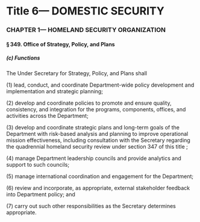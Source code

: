
# Title 6— DOMESTIC SECURITY
### CHAPTER 1— HOMELAND SECURITY ORGANIZATION
#### § 349. Office of Strategy, Policy, and Plans
##### (c) Functions

The Under Secretary for Strategy, Policy, and Plans shall

(1) lead, conduct, and coordinate Department-wide policy development and implementation and strategic planning;

(2) develop and coordinate policies to promote and ensure quality, consistency, and integration for the programs, components, offices, and activities across the Department;

(3) develop and coordinate strategic plans and long-term goals of the Department with risk-based analysis and planning to improve operational mission effectiveness, including consultation with the Secretary regarding the quadrennial homeland security review under section 347 of this title ;

(4) manage Department leadership councils and provide analytics and support to such councils;

(5) manage international coordination and engagement for the Department;

(6) review and incorporate, as appropriate, external stakeholder feedback into Department policy; and

(7) carry out such other responsibilities as the Secretary determines appropriate.
